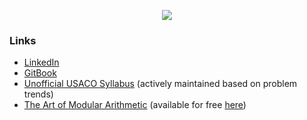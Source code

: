 <p align="center">
<img align="center" src="https://github-readme-stats.vercel.app/api?username=Aryansh-S&show_icons=true&theme=onedark&count_private=true">
</p>

### Links
* [LinkedIn](https://www.linkedin.com/in/aryansh-s/)
* [GitBook](https://aryansh.gitbook.io/)
* [Unofficial USACO Syllabus](https://www.overleaf.com/read/fktckfprxyxn) (actively maintained based on problem trends)
* [The Art of Modular Arithmetic](https://www.amazon.com/Art-Modular-Arithmetic-Aryansh-Shrivastava-ebook/dp/B09DF7MTWB) (available for free [here](https://aryansh-s.github.io/The_Art_of_Modular_Arithmetic.pdf))
